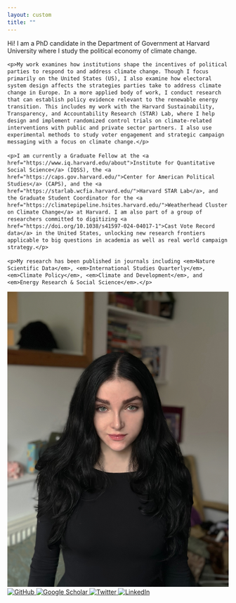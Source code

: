 ```yaml
---
layout: custom
title: ""
---
```


<div class="bio-container">
  <div class="bio-text">
    <p>Hi! I am a PhD candidate in the Department of Government at Harvard University where I study the political economy of climate change.</p>

    <p>My work examines how institutions shape the incentives of political parties to respond to and address climate change. Though I focus primarily on the United States (US), I also examine how electoral system design affects the strategies parties take to address climate change in Europe. In a more applied body of work, I conduct research that can establish policy evidence relevant to the renewable energy transition. This includes my work with the Harvard Sustainability, Transparency, and Accountability Research (STAR) Lab, where I help design and implement randomized control trials on climate-related interventions with public and private sector partners. I also use experimental methods to study voter engagement and strategic campaign messaging with a focus on climate change.</p>

    <p>I am currently a Graduate Fellow at the <a href="https://www.iq.harvard.edu/about">Institute for Quantitative Social Science</a> (IQSS), the <a href="https://caps.gov.harvard.edu/">Center for American Political Studies</a> (CAPS), and the <a href="https://starlab.wcfia.harvard.edu/">Harvard STAR Lab</a>, and the Graduate Student Coordinator for the <a href="https://climatepipeline.hsites.harvard.edu/">Weatherhead Cluster on Climate Change</a> at Harvard. I am also part of a group of researchers committed to digitizing <a href="https://doi.org/10.1038/s41597-024-04017-1">Cast Vote Record data</a> in the United States, unlocking new research frontiers applicable to big questions in academia as well as real world campaign strategy.</p>

    <p>My research has been published in journals including <em>Nature Scientific Data</em>, <em>International Studies Quarterly</em>, <em>Climate Policy</em>, <em>Climate and Development</em>, and <em>Energy Research & Social Science</em>.</p>
  </div>

  <div class="bio-photo">
    <img src="/assets/images/headshot2025.jpg" alt="Aleksandra Conevska" />
  </div>
</div>

<div class="social-icons">
  <a href="https://github.com/aconevska" target="_blank" title="GitHub">
    <img src="https://cdn.jsdelivr.net/gh/simple-icons/simple-icons/icons/github.svg" alt="GitHub" />
  </a>
  <a href="https://scholar.google.com/citations?user=9_02_o4AAAAJ&hl=en" target="_blank" title="Google Scholar">
    <img src="https://cdn.jsdelivr.net/gh/simple-icons/simple-icons/icons/googlescholar.svg" alt="Google Scholar" />
  </a>
  <a href="https://x.com/aleksandracone" target="_blank" title="Twitter">
    <img src="https://cdn.jsdelivr.net/gh/simple-icons/simple-icons/icons/twitter.svg" alt="Twitter" />
  </a>
  <a href="https://linkedin.com/in/aleksandra-conevska" target="_blank" title="LinkedIn">
    <img src="https://cdn.jsdelivr.net/gh/simple-icons/simple-icons/icons/linkedin.svg" alt="LinkedIn" />
  </a>
</div>
